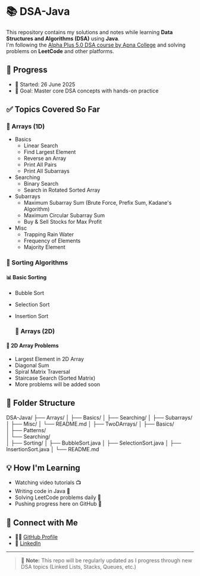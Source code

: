 # 📚 DSA-Java

This repository contains my solutions and notes while learning **Data Structures and Algorithms (DSA)** using **Java**.  
I'm following the [Alpha Plus 5.0 DSA course by Apna College](https://www.youtube.com/c/ApnaCollegeOfficial) and solving problems on **LeetCode** and other platforms.

## 📅 Progress
- 📌 Started: 26 June 2025
- 🚀 Goal: Master core DSA concepts with hands-on practice

## ✅ Topics Covered So Far

### 🔹 Arrays (1D)
- Basics  
  - Linear Search  
  - Find Largest Element  
  - Reverse an Array  
  - Print All Pairs  
  - Print All Subarrays  
- Searching  
  - Binary Search  
  - Search in Rotated Sorted Array  
- Subarrays  
  - Maximum Subarray Sum (Brute Force, Prefix Sum, Kadane's Algorithm)  
  - Maximum Circular Subarray Sum  
  - Buy & Sell Stocks for Max Profit  
- Misc  
  - Trapping Rain Water  
  - Frequency of Elements  
  - Majority Element


### 🔹 Sorting Algorithms

#### 📊 Basic Sorting
- Bubble Sort
- Selection Sort
- Insertion Sort

  ### 🔹 Arrays (2D)

#### 🔁 2D Array Problems
- Largest Element in 2D Array
- Diagonal Sum
- Spiral Matrix Traversal
- Staircase Search (Sorted Matrix)
- More problems will be added soon

## 📁 Folder Structure
DSA-Java/
├── Arrays/
│   ├── Basics/
│   ├── Searching/
│   ├── Subarrays/
│   ├── Misc/
│   └── README.md
│
├── TwoDArrays/
│   ├── Basics/       
│   ├── Patterns/     
│   └── Searching/   
│
├── Sorting/
│   ├── BubbleSort.java
│   ├── SelectionSort.java
│   ├── InsertionSort.java
│
└── README.md

## 💡 How I'm Learning
- Watching video tutorials 📺
- Writing code in Java 🧠
- Solving LeetCode problems daily 🧩
- Pushing progress here on GitHub 📌

## 🔗 Connect with Me
- 🧑‍💻 [GitHub Profile](https://github.com/AyushSahu143)
- 💼 [LinkedIn](https://www.linkedin.com/in/ayush-sahu-76550a330/)

---

> 📍 **Note:** This repo will be regularly updated as I progress through new DSA topics (Linked Lists, Stacks, Queues, etc.)
